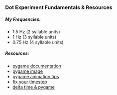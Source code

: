 ### Dot Experiment Fundamentals & Resources

##### My Frequencies:
- 1.5 Hz (2 syllable units)
- 1 Hz (3 syllable units)
- 0.75 Hz (4 syllable units)

##### Resources:
- [pygame documentation](https://www.pygame.org/docs/)
- [pygame image](https://www.pygame.org/docs/ref/image.html)
- [pygame animation tips](https://www.cs.ucsb.edu/~pconrad/cs5nm/topics/pygame/drawing/)
- [fix your timestep](https://gafferongames.com/post/fix_your_timestep/)
- [delta time & pygame](https://www.reddit.com/r/pygame/comments/3blsr3/jittering_movement/)
